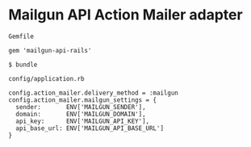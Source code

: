 # Mailgun API Action Mailer adapter

`Gemfile`
```
gem 'mailgun-api-rails'
```

```
$ bundle
```


`config/application.rb`
```
config.action_mailer.delivery_method = :mailgun
config.action_mailer.mailgun_settings = {
  sender:       ENV['MAILGUN_SENDER'],
  domain:       ENV['MAILGUN_DOMAIN'],
  api_key:      ENV['MAILGUN_API_KEY'],
  api_base_url: ENV['MAILGUN_API_BASE_URL']
}
```